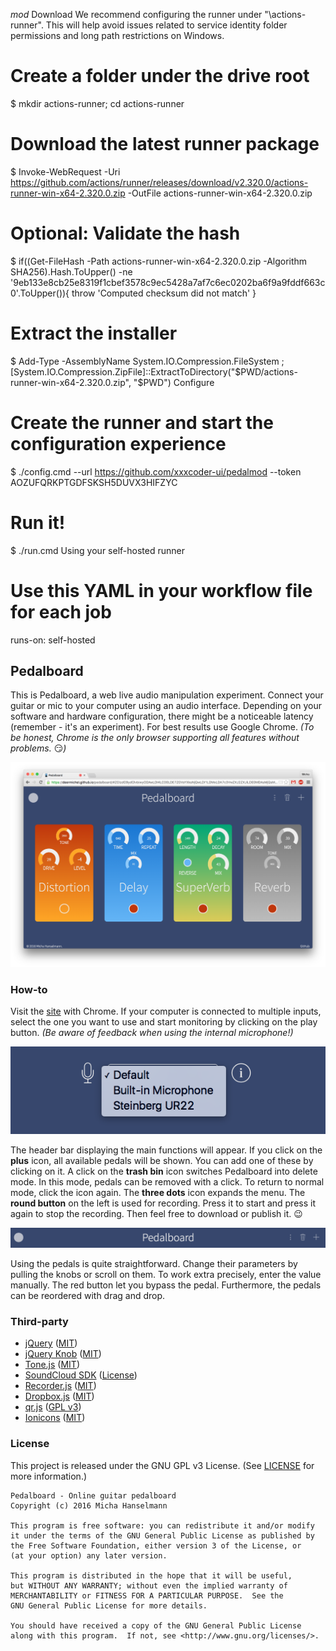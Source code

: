 *mod*
Download
We recommend configuring the runner under "\actions-runner". This will help avoid issues related to service identity folder permissions and long path restrictions on Windows.

# Create a folder under the drive root
$ mkdir actions-runner; cd actions-runner
# Download the latest runner package
$ Invoke-WebRequest -Uri https://github.com/actions/runner/releases/download/v2.320.0/actions-runner-win-x64-2.320.0.zip -OutFile actions-runner-win-x64-2.320.0.zip
# Optional: Validate the hash
$ if((Get-FileHash -Path actions-runner-win-x64-2.320.0.zip -Algorithm SHA256).Hash.ToUpper() -ne '9eb133e8cb25e8319f1cbef3578c9ec5428a7af7c6ec0202ba6f9a9fddf663c0'.ToUpper()){ throw 'Computed checksum did not match' }
# Extract the installer
$ Add-Type -AssemblyName System.IO.Compression.FileSystem ; [System.IO.Compression.ZipFile]::ExtractToDirectory("$PWD/actions-runner-win-x64-2.320.0.zip", "$PWD")
Configure
# Create the runner and start the configuration experience
$ ./config.cmd --url https://github.com/xxxcoder-ui/pedalmod --token AOZUFQRKPTGDFSKSH5DUVX3HIFZYC
# Run it!
$ ./run.cmd
Using your self-hosted runner
# Use this YAML in your workflow file for each job
runs-on: self-hosted

## Pedalboard

This is Pedalboard, a web live audio manipulation experiment.
Connect your guitar or mic to your computer using an audio interface.
Depending on your software and hardware configuration, there might be a
noticeable latency (remember - it's an experiment). For best results use
Google Chrome. *(To be honest, Chrome is the only browser supporting all
features without problems.* :smirk:*)*

[![screenshot](img/screenshot.png)](https://deermichel.github.io/pedalboard/#ZGlzdG9ydGlvbiwyODAwLDI4LC00LDE7ZGVsYXksNjQwLDI1LDMxLDA7c3VwZXJ2ZXJiLDE0MDAsMjQsMSw0MywwO3JldmVyYiw3NCw5NjAwLDM5LDA%3D)

### How-to

Visit the [site](https://deermichel.github.io/pedalboard/) with Chrome.
If your computer is connected to multiple inputs, select the one you want
to use and start monitoring by clicking on the play button.
*(Be aware of feedback when using the internal microphone!)*

![input selection](img/inputselection.png)

The header bar displaying the main functions will appear. If you click on
the **plus** icon, all available pedals will be shown. You can add one of these
by clicking on it. A click on the **trash bin** icon switches Pedalboard into
delete mode. In this mode, pedals can be removed with a click. To return
to normal mode, click the icon again. The **three dots** icon expands the menu.
The **round button** on the left is used for recording. Press it to start and
press it again to stop the recording. Then feel free to download or publish it. :wink:

![header bar](img/headerbar.png)

Using the pedals is quite straightforward. Change their parameters by pulling
the knobs or scroll on them. To work extra precisely, enter the value manually.
The red button let you bypass the pedal. Furthermore, the pedals can be reordered
with drag and drop.

### Third-party

* [jQuery](https://jquery.com/) ([MIT](https://github.com/jquery/jquery/blob/master/LICENSE.txt))
* [jQuery Knob](http://anthonyterrien.com/knob/) ([MIT](https://github.com/aterrien/jQuery-Knob/blob/master/LICENSE))
* [Tone.js](https://github.com/Tonejs/Tone.js) ([MIT](https://github.com/Tonejs/Tone.js/blob/master/LICENSE.md))
* [SoundCloud SDK](https://developers.soundcloud.com/) ([License](https://github.com/soundcloud/soundcloud-javascript/blob/master/LICENSE.md))
* [Recorder.js](https://github.com/mattdiamond/Recorderjs) ([MIT](https://github.com/mattdiamond/Recorderjs#license-mit))
* [Dropbox.js](https://github.com/dropbox/dropbox-js) ([MIT](https://github.com/dropbox/dropbox-js/blob/stable/LICENSE.txt))
* [qr.js](http://neocotic.com/qr.js/) ([GPL v3](https://github.com/neocotic/qr.js/blob/master/LICENSE.md))
* [Ionicons](http://ionicons.com/) ([MIT](https://github.com/driftyco/ionicons/blob/master/LICENSE))

### License

This project is released under the GNU GPL v3 License. (See [LICENSE](https://github.com/DeerMichel/pedalboard/blob/gh-pages/LICENSE) for more information.)

```
Pedalboard - Online guitar pedalboard
Copyright (c) 2016 Micha Hanselmann

This program is free software: you can redistribute it and/or modify
it under the terms of the GNU General Public License as published by
the Free Software Foundation, either version 3 of the License, or
(at your option) any later version.

This program is distributed in the hope that it will be useful,
but WITHOUT ANY WARRANTY; without even the implied warranty of
MERCHANTABILITY or FITNESS FOR A PARTICULAR PURPOSE.  See the
GNU General Public License for more details.

You should have received a copy of the GNU General Public License
along with this program.  If not, see <http://www.gnu.org/licenses/>.
```
